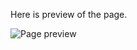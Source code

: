 Here is preview of the page.

![Page preview](https://raw.github.com/YanovaAdia/coferties-payment-page/blob/main/Preview.png)
